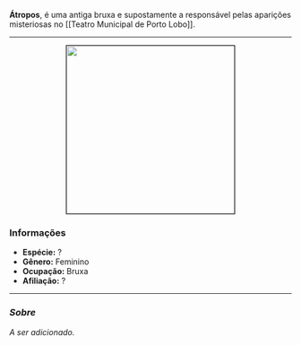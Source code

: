**Átropos**, é uma antiga bruxa e supostamente a responsável pelas aparições misteriosas no [[Teatro Municipal de Porto Lobo]].

---

<div style="text-align: center;">
<img src="https://i.imgur.com/MdshTOw.png" width="300" style="border: 1px solid black;">
</div>

### Informações

- **Espécie:** ?
- **Gênero:** Feminino
- **Ocupação:** Bruxa
- **Afiliação:** ?

---

### *Sobre*

*A ser adicionado.*